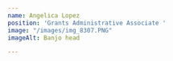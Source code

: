 ```yaml
---
name: Angelica Lopez
position: 'Grants Administrative Associate '
image: "/images/img_8307.PNG"
imageAlt: Banjo head

---
```

